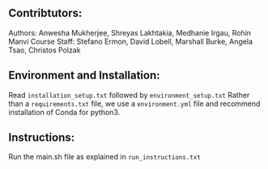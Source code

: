 ## Contribtutors:
Authors: Anwesha Mukherjee, Shreyas Lakhtakia, Medhanie Irgau, Rohin Manvi
Course Staff: Stefano Ermon, David Lobell, Marshall Burke, Angela Tsao, Christos Polzak

## Environment and Installation:
Read `installation_setup.txt` followed by `environment_setup.txt`
Rather than a `requirements.txt` file, we use a `environment.yml` file and recommend installation of 
Conda for python3. 

## Instructions:
Run the main.sh file as explained in `run_instructions.txt`